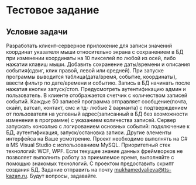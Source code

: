 # Тестовое задание

## Условие задачи

Разработать клиент-серверное приложение для записи значений координат указателя мыши относительно экрана с сохранением в БД при изменении координаты на 10 пикселей по любой из осей, либо нажатии клавиш мыши.
Добавить сохранение даты/времени и описания события(сдвиг, клик правой, левой или средней).
При запуске программы выводится таблица(дата/время, событие, координаты), ввести фильтр по дате/времени и событию.
Запись в БД начинать после нажатия кнопки запуск/стоп.
Предусмотреть аутентификацию админ и пользователь.
В клиенте отображается счетчик с количеством записей событий.
Каждые 50 записей программа отправляет сообщение(почта, скайп, ватсап, контакт, смс  и тд- любые 2 варианта) с подтверждением от пользователя на условный адрес(записанный в БД без возможности изменения в программе) с указанием количества записей.
Сервер запускать консолью с логированием основных событий: 
подключение к БД,
аутентификация,
запуск/остановка записи.
Другие элементы интерфейса на Ваше усмотрение. Проект необходимо выполнять на C# в MS Visual Studio с использованием MySQL.
Приоритетный стек технологий: WCF, WPF.  Если текущее знание данных фреймворков не позволяет выполнить работу за приемлемое время, выполняйте с помощью знакомых технологий.
C проектом предоставить скрипт создания БД. 
Задание отправить на почту mukhamedvalieva@tts-kazan.ru. Будут вопросы, задавайте.
